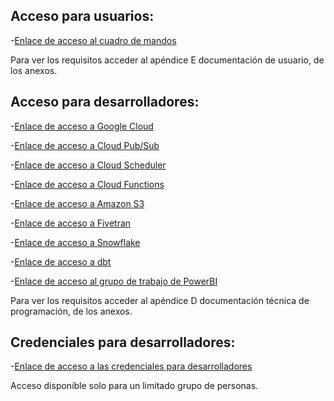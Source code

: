 ## Acceso para usuarios:
-[Enlace de acceso al cuadro de mandos](https://app.powerbi.com/reportEmbed?reportId=1bac7505-a8ee-4592-81ea-4d9384ce787d&autoAuth=true&ctid=2aa3b0b5-a782-4f38-a898-e483b20e8d61&config=eyJjbHVzdGVyVXJsIjoiaHR0cHM6Ly93YWJpLW5vcnRoLWV1cm9wZS1yZWRpcmVjdC5hbmFseXNpcy53aW5kb3dzLm5ldC8ifQ%3D%3D)

Para ver los requisitos acceder al apéndice E documentación de usuario, de los anexos.

## Acceso para desarrolladores:
-[Enlace de acceso a Google Cloud](https://console.cloud.google.com/welcome?project=confident-trail-355019)

  -[Enlace de acceso a Cloud Pub/Sub](https://console.cloud.google.com/cloudpubsub/topic/list?project=confident-trail-355019)

  -[Enlace de acceso a Cloud Scheduler](https://console.cloud.google.com/cloudscheduler?project=confident-trail-355019)

  -[Enlace de acceso a Cloud Functions](https://console.cloud.google.com/functions/list?project=confident-trail-355019)

-[Enlace de acceso a Amazon S3](https://s3.console.aws.amazon.com/s3/buckets/covidmoderndatastack?region=eu-west-3&tab=objects)

-[Enlace de acceso a Fivetran](https://fivetran.com/account)

-[Enlace de acceso a Snowflake](https://app.snowflake.com/switzerland-north.azure/sh96129/data/databases)

-[Enlace de acceso a dbt](https://cloud.getdbt.com/ide/#/accounts/60634/projects/96794/develop/)

-[Enlace de acceso al grupo de trabajo de PowerBI](https://app.powerbi.com/groups/dcd777d5-2142-451a-b14e-52601f1b925d/list)

Para ver los requisitos acceder al apéndice D documentación técnica de programación, de los anexos.

## Credenciales para desarrolladores: 
-[Enlace de acceso a las credenciales para desarrolladores](https://universidaddeburgos-my.sharepoint.com/personal/jbd1001_alu_ubu_es/_layouts/15/onedrive.aspx?id=%2Fpersonal%2Fjbd1001%5Falu%5Fubu%5Fes%2FDocuments%2Fcredenciales%2Etxt&parent=%2Fpersonal%2Fjbd1001%5Falu%5Fubu%5Fes%2FDocuments)

Acceso disponible solo para un limitado grupo de personas.

